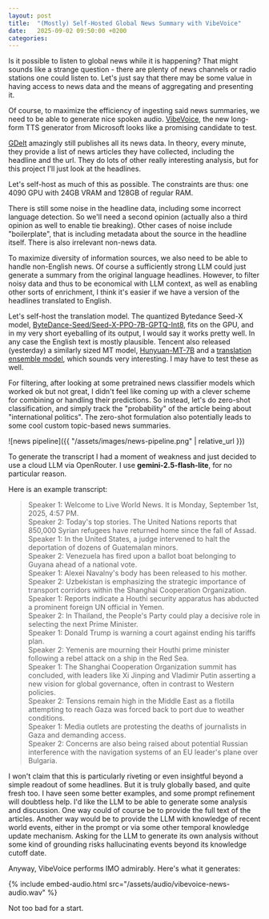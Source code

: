 ```yaml
---
layout: post
title:  "(Mostly) Self-Hosted Global News Summary with VibeVoice"
date:   2025-09-02 09:50:00 +0200
categories: 
---
```


Is it possible to listen to global news while it is happening? That might sounds like a strange question - there are plenty of news channels or radio stations one could listen to. Let's just say that there may be some value in having access to news data and the means of aggregating and presenting it.

Of course, to maximize the efficiency of ingesting said news summaries, we need to be able to generate nice spoken audio. [VibeVoice](https://github.com/microsoft/VibeVoice), the new long-form TTS generator from Microsoft looks like a promising candidate to test.

[GDelt](https://www.gdeltproject.org/) amazingly still publishes all its news data. In theory, every minute, they provide a list of news articles they have collected, including the headline and the url. They do lots of other really interesting analysis, but for this project I'll just look at the headlines. 

Let's self-host as much of this as possible. The constraints are thus: one 4090 GPU with 24GB VRAM and 128GB of regular RAM.

There is still some noise in the headline data, including some incorrect language detection. So we'll need a second opinion (actually also a third opinion as well to enable tie breaking). Other cases of noise include "boilerplate", that is including metadata about the source in the headline itself. There is also irrelevant non-news data.

To maximize diversity of information sources, we also need to be able to handle non-English news. Of course a sufficiently strong LLM could just generate a summary from the original language headlines. However, to filter noisy data and thus to be economical with LLM context, as well as enabling other sorts of enrichment, I think it's easier if we have a version of the headlines translated to English.

Let's self-host the translation model. The quantized Bytedance Seed-X model, [ByteDance-Seed/Seed-X-PPO-7B-GPTQ-Int8](https://huggingface.co/ByteDance-Seed/Seed-X-PPO-7B-GPTQ-Int8), fits on the GPU, and in my very short eyeballing of its output, I would say it works pretty well. In any case the English text is mostly plausible. Tencent also released (yesterday) a similarly sized MT model, [Hunyuan-MT-7B](https://huggingface.co/tencent/Hunyuan-MT-7B) and a [translation ensemble model](https://huggingface.co/tencent/Hunyuan-MT-Chimera-7B-fp8), which sounds very interesting. I may have to test these as well.

For filtering, after looking at some pretrained news classifier models which worked ok but not great, I didn't feel like coming up with a clever scheme for combining or handling their predictions. So instead, let's do zero-shot classification, and simply track the "probability" of the article being about "international politics". The zero-shot formulation also potentially leads to some cool custom topic-based news summaries.


![news pipeline]({{ "/assets/images/news-pipeline.png" | relative_url }})


To generate the transcript I had a moment of weakness and just decided to use a cloud LLM via OpenRouter. I use __gemini-2.5-flash-lite__, for no particular reason. 

Here is an example transcript:

> Speaker 1: Welcome to Live World News. It is Monday, September 1st, 2025, 4:57 PM.  
> Speaker 2: Today's top stories. The United Nations reports that 850,000 Syrian refugees have returned home since the fall of Assad.  
> Speaker 1: In the United States, a judge intervened to halt the deportation of dozens of Guatemalan minors.  
> Speaker 2: Venezuela has fired upon a ballot boat belonging to Guyana ahead of a national vote.  
> Speaker 1: Alexei Navalny's body has been released to his mother.  
> Speaker 2: Uzbekistan is emphasizing the strategic importance of transport corridors within the Shanghai Cooperation Organization.  
> Speaker 1: Reports indicate a Houthi security apparatus has abducted a prominent foreign UN official in Yemen.  
> Speaker 2: In Thailand, the People's Party could play a decisive role in selecting the next Prime Minister.  
> Speaker 1: Donald Trump is warning a court against ending his tariffs plan.  
> Speaker 2: Yemenis are mourning their Houthi prime minister following a rebel attack on a ship in the Red Sea.  
> Speaker 1: The Shanghai Cooperation Organization summit has concluded, with leaders like Xi Jinping and Vladimir Putin asserting a new vision for global governance, often in contrast to Western policies.  
> Speaker 2: Tensions remain high in the Middle East as a flotilla attempting to reach Gaza was forced back to port due to weather conditions.  
> Speaker 1: Media outlets are protesting the deaths of journalists in Gaza and demanding access.  
> Speaker 2: Concerns are also being raised about potential Russian interference with the navigation systems of an EU leader's plane over Bulgaria.

I won't claim that this is particularly riveting or even insightful beyond a simple readout of some headlines. But it is truly globally based, and quite fresh too. I have seen some better examples, and some prompt refinement will doubtless help. I'd like the LLM to be able to generate some analysis and discussion. One way could of course be to provide the full text of the articles. Another way would be to provide the LLM with knowledge of recent world events, either in the prompt or via some other temporal knowledge update mechanism. Asking for the LLM to generate its own analysis without some kind of grounding risks hallucinating events beyond its knowledge cutoff date.

Anyway, VibeVoice performs IMO admirably. Here's what it generates:

{% include embed-audio.html src="/assets/audio/vibevoice-news-audio.wav" %}

Not too bad for a start.